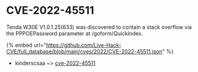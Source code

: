 # CVE-2022-45511

Tenda W30E V1.0.1.25(633) was discovered to contain a stack overflow via the PPPOEPassword parameter at /goform/QuickIndex.

{% embed url="https://github.com/Live-Hack-CVE/full_database/blob/main/cves/2022/CVE-2022-45511.json" %}


* kinderscsaa ~> [cve-2022-45511](https://www.alice-snow.ru/2022/database/cve-2022-45511/cve-2022-45511-kinderscsaa)